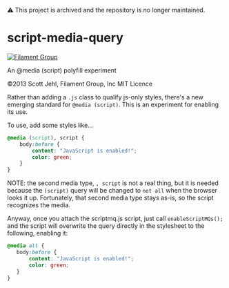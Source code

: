 :warning: This project is archived and the repository is no longer maintained.

# script-media-query

[![Filament Group](http://filamentgroup.com/images/fg-logo-positive-sm-crop.png) ](http://www.filamentgroup.com/)

An @media (script) polyfill experiment

©2013 Scott Jehl, Filament Group, Inc
MIT Licence


Rather than adding a `.js` class to qualify js-only styles, there's a new emerging standard for `@media (script)`. This is an experiment for enabling its use.

To use, add some styles like...

```css
@media (script), script {
	body:before {
		content: "JavaScript is enabled!";
		color: green;
	}
}
```

NOTE: the second media type, `, script` is not a real thing, but it is needed because the `(script)` query will be changed to `not all` when the browser looks it up. Fortunately, that second media type stays as-is, so the script recognizes the media.

Anyway, once you attach the scriptmq.js script, just call `enableScriptMQs();` and the script will overwrite the query directly in the stylesheet to the following, enabling it:

 ```css
@media all {
	body:before {
		content: "JavaScript is enabled!";
		color: green;
	}
}
```
